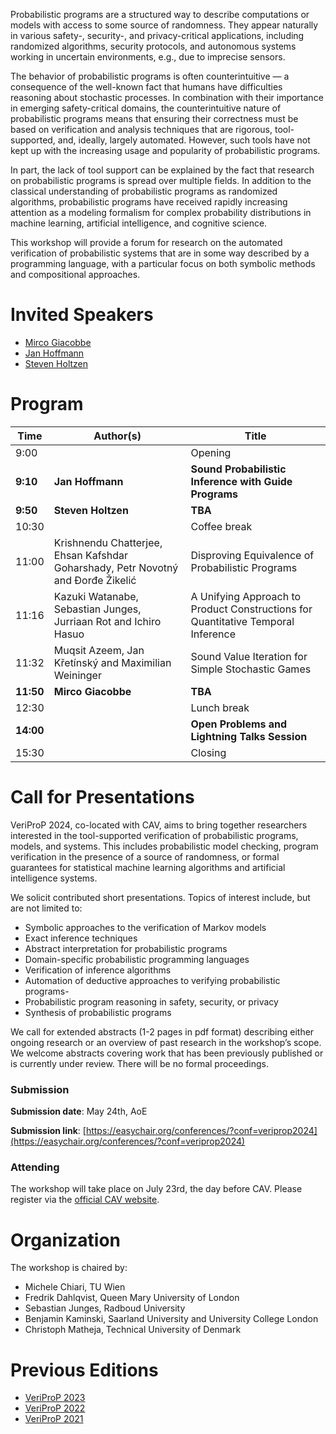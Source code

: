 Probabilistic programs are a structured way to describe computations or models with access to some source of randomness. They appear naturally in various safety-, security-, and privacy-critical applications, including randomized algorithms, security protocols, and autonomous systems working in uncertain environments, e.g., due to imprecise sensors. 

The behavior of probabilistic programs is often counterintuitive — a consequence of the well-known fact that humans have difficulties reasoning about stochastic processes. In combination with their importance in emerging safety-critical domains, the counterintuitive nature of probabilistic programs means that ensuring their correctness must be based on verification and analysis techniques that are rigorous, tool-supported, and, ideally, largely automated. However, such tools have not kept up with the increasing usage and popularity of probabilistic programs.

In part, the lack of tool support can be explained by the fact that research on probabilistic programs is spread over multiple fields. In addition to the classical understanding of probabilistic programs as randomized algorithms, probabilistic programs have received rapidly increasing attention as a modeling formalism for complex probability distributions in machine learning, artificial intelligence, and cognitive science.

This workshop will provide a forum for research on the automated verification of probabilistic systems that are in some way described by a programming language, with a particular focus on both symbolic methods and compositional approaches.

# Invited Speakers

- [Mirco Giacobbe](https://mircogiacobbe.github.io) 
- [Jan Hoffmann](https://www.cs.cmu.edu/~janh/)
- [Steven Holtzen](https://www.khoury.northeastern.edu/home/sholtzen/)


# Program

| Time  | Author(s)                                                                                                   | Title                                                                                              |
|-------|-------------------------------------------------------------------------------------------------------------|----------------------------------------------------------------------------------------------------|
| 9:00  |                                                                                                             | Opening                                                                                            |
| **9:10**  | **Jan Hoffmann**                                                                                        | **Sound Probabilistic Inference with Guide Programs**                                              |
| **9:50**  | **Steven Holtzen**                                                                                      | **TBA**                                                                                            |
| 10:30 |                                                                                                             | Coffee break                                                                                       |
| 11:00 | Krishnendu Chatterjee, Ehsan Kafshdar Goharshady, Petr Novotný and Đorđe Žikelić                            | Disproving Equivalence of Probabilistic Programs                                                   |
| 11:16 | Kazuki Watanabe, Sebastian Junges, Jurriaan Rot and Ichiro Hasuo                                            | A Unifying Approach to Product Constructions for Quantitative Temporal Inference                   |
| 11:32 | Muqsit Azeem, Jan Křetínský and Maximilian Weininger                                                        | Sound Value Iteration for Simple Stochastic Games                                                  |
| **11:50** | **Mirco Giacobbe**                                                                                      | **TBA**                                                                                            |
| 12:30 |                                                                                                             | Lunch break                                                                                        |
| **14:00** |                                                                                                         | **Open Problems and Lightning Talks Session**                                                      |
| 15:30 |                                                                                                             | Closing                                                                                            |


# Call for Presentations

VeriProP 2024, co-located with CAV, aims to bring together researchers interested in the tool-supported verification of probabilistic programs, models, and systems. This includes probabilistic model checking, program verification in the presence of a source of randomness, or formal guarantees for statistical machine learning algorithms and artificial intelligence systems.

We solicit contributed short presentations. Topics of interest include, but are not limited to:

- Symbolic approaches to the verification of Markov models
- Exact inference techniques
- Abstract interpretation for probabilistic programs
- Domain-specific probabilistic programming languages
- Verification of inference algorithms
- Automation of deductive approaches to verifying probabilistic programs-
- Probabilistic program reasoning in safety, security, or privacy
- Synthesis of probabilistic programs

We call for extended abstracts (1-2 pages in pdf format) describing either ongoing research or an overview of past research in the workshop’s scope. We welcome abstracts covering work that has been previously published or is currently under review. There will be no formal proceedings.


### Submission

**Submission date**: May 24th, AoE

**Submission link**: [https://easychair.org/conferences/?conf=veriprop2024](https://easychair.org/conferences/?conf=veriprop2024)

### Attending

The workshop will take place on July 23rd, the day before CAV. Please register via the [official CAV website](http://www.i-cav.org/2024/).


# Organization

The workshop is chaired by:

- Michele Chiari, TU Wien
- Fredrik Dahlqvist, Queen Mary University of London
- Sebastian Junges, Radboud University
- Benjamin Kaminski, Saarland University and University College London
- Christoph Matheja, Technical University of Denmark

# Previous Editions
- [VeriProP 2023](https://veriprop.github.io/2023/)
- [VeriProP 2022](https://veriprop.github.io/2022/)
- [VeriProP 2021](https://veriprop.github.io/2021/)
